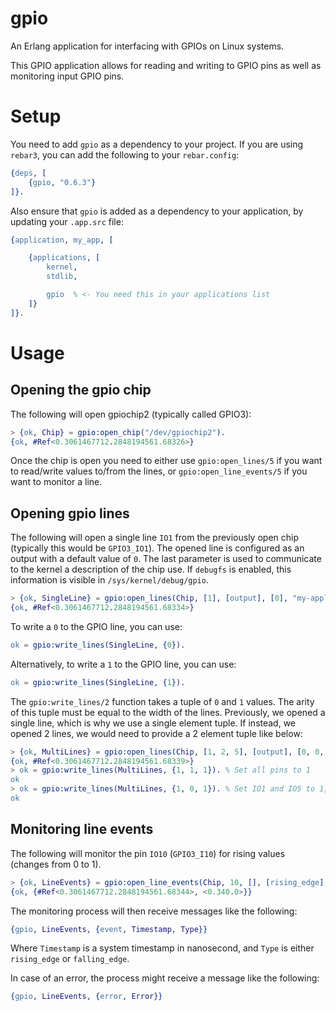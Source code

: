 # gpio

An Erlang application for interfacing with GPIOs on Linux systems.

This GPIO application allows for reading and writing to GPIO pins as well as 
monitoring input GPIO pins.

# Setup

You need to add `gpio` as a dependency to your project. If you are using
`rebar3`, you can add the following to your `rebar.config`:

```erlang
{deps, [
    {gpio, "0.6.3"}
]}.
```

Also ensure that `gpio` is added as a dependency to your application, by
updating your `.app.src` file:

```erlang
{application, my_app, [

    {applications, [
        kernel,
        stdlib,

        gpio  % <- You need this in your applications list
    ]}
]}.
```

# Usage

## Opening the gpio chip

The following will open gpiochip2 (typically called GPIO3):

```erlang
> {ok, Chip} = gpio:open_chip("/dev/gpiochip2").
{ok, #Ref<0.3061467712.2848194561.68326>}
```

Once the chip is open you need to either use `gpio:open_lines/5` if you want
to read/write values to/from the lines, or `gpio:open_line_events/5` if you want
to monitor a line.

## Opening gpio lines
The following will open a single line `IO1` from the previously open
chip (typically this would be `GPIO3_IO1`). The opened line is configured as an
output with a default value of `0`. The last parameter is used to communicate
to the kernel a description of the chip use. If `debugfs` is enabled, this
information is visible in `/sys/kernel/debug/gpio`.

```erlang
> {ok, SingleLine} = gpio:open_lines(Chip, [1], [output], [0], "my-application").
{ok, #Ref<0.3061467712.2848194561.68334>}
```

To write a `0` to the GPIO line, you can use:

```erlang
ok = gpio:write_lines(SingleLine, {0}).
```

Alternatively, to write a `1` to the GPIO line, you can use:
```erlang
ok = gpio:write_lines(SingleLine, {1}).
```

The `gpio:write_lines/2` function takes a tuple of `0` and `1` values. The arity
of this tuple must be equal to the width of the lines. Previously, we opened a
single line, which is why we use a single element tuple. If instead, we opened
2 lines, we would need to provide a 2 element tuple like below:

```erlang
> {ok, MultiLines} = gpio:open_lines(Chip, [1, 2, 5], [output], [0, 0, 0], "my-application").
{ok, #Ref<0.3061467712.2848194561.68339>}
> ok = gpio:write_lines(MultiLines, {1, 1, 1}). % Set all pins to 1
ok
> ok = gpio:write_lines(MultiLines, {1, 0, 1}). % Set IO1 and IO5 to 1, IO2 is set to 0
ok
```

## Monitoring line events

The following will monitor the pin `IO10` (`GPIO3_I10`) for rising values
(changes from 0 to 1).

```erlang
> {ok, LineEvents} = gpio:open_line_events(Chip, 10, [], [rising_edge], "my-application").
{ok, {#Ref<0.3061467712.2848194561.68344>, <0.340.0>}}
```

The monitoring process will then receive messages like the following:

```erlang
{gpio, LineEvents, {event, Timestamp, Type}}
```

Where `Timestamp` is a system timestamp in nanosecond, and `Type` is either
`rising_edge` or `falling_edge`.

In case of an error, the process might receive a message like the following:

```erlang
{gpio, LineEvents, {error, Error}}
```